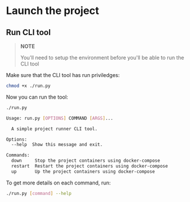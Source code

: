 # Launch the project

## Run CLI tool
> **NOTE**
>
> You'll need to setup the environment before you'll be able to run the CLI tool

Make sure that the CLI tool has run priviledges:
```bash
chmod +x ./run.py
```
Now you can run the tool:
```bash
./run.py

Usage: run.py [OPTIONS] COMMAND [ARGS]...

  A simple project runner CLI tool.

Options:
  --help  Show this message and exit.

Commands:
  down     Stop the project containers using docker-compose
  restart  Restart the project containers using docker-compose
  up       Up the project containers using docker-compose
```
To get more details on each command, run:
```bash
./run.py [command] --help
```
